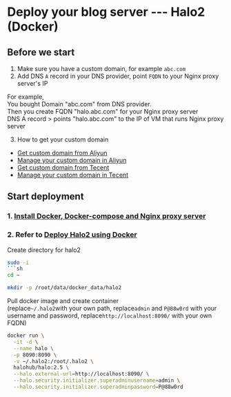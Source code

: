 # Deploy your blog server --- Halo2 (Docker)

## Before we start
1. Make sure you have a custom domain, for example `abc.com`
2. Add DNS `A` record in your DNS provider, point `FQDN` to your Nginx proxy server's IP

For example, <br>
You bought Domain "abc.com" from DNS provider. <br>
Then you create FQDN "halo.abc.com" for your Nginx proxy server <br>
DNS A record > points "halo.abc.com" to the IP of VM that runs Nginx proxy server

3. How to get your custom domain
* [Get custom domain from Aliyun](https://wanwang.aliyun.com/domain/)
* [Manage your custom domain in Aliyun](https://account.aliyun.com/login/login.htm?oauth_callback=http%3A%2F%2Fdc.console.aliyun.com%2Fnext%2Findex%3Fspm%3D5176.2020520207.recommends.ddomain.606c4c12SpdlTJ#/domain/list/all-domain)
* [Get custom domain from Tecent](https://cloud.tencent.com/act/pro/domain_sales?fromSource=gwzcw.6927084.6927084.6927084&utm_medium=cpc&utm_id=gwzcw.6927084.6927084.6927084&bd_vid=11313871833741623980)
* [Manage your custom domain in Tecent](https://cloud.tencent.com/login?s_url=https%3A%2F%2Fconsole.cloud.tencent)

## Start deployment
### 1. [Install Docker, Docker-compose and Nginx proxy server](https://github.com/guguji666666/Docker)
### 2. Refer to [Deploy Halo2 using Docker](https://docs.halo.run/getting-started/install/docker/)

Create directory for halo2
```sh
sudo -i
```sh
cd ~
```
```sh
mkdir -p /root/data/docker_data/halo2
```

Pull docker image and create container <br>
(replace`~/.halo2`with your own path, replace`admin` and `P@88w0rd` with your username and password, replace`http://localhost:8090/` with your own FQDN)
```sh
docker run \
  -it -d \
  --name halo \
  -p 8090:8090 \
  -v ~/.halo2:/root/.halo2 \
  halohub/halo:2.5 \
  --halo.external-url=http://localhost:8090/ \
  --halo.security.initializer.superadminusername=admin \
  --halo.security.initializer.superadminpassword=P@88w0rd
```
  
  

